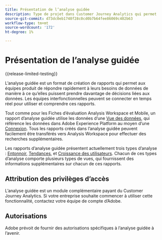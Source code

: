 ```yaml
---
title: Présentation de l’analyse guidée
description: Type de projet dans Customer Journey Analytics qui permet aux équipes de produits de générer facilement des rapports et des informations.
source-git-commit: d73dc0eb1740f28c0cd0b7b64fee86069c402b63
workflow-type: tm+mt
source-wordcount: '172'
ht-degree: 1%

---
```


# Présentation de l’analyse guidée

{{release-limited-testing}}

L’analyse guidée est un format de création de rapports qui permet aux équipes produit de répondre rapidement à leurs besoins de données de manière à ce qu’elles puissent prendre davantage de décisions liées aux données. Les équipes interfonctionnelles peuvent se connecter en temps réel pour utiliser et comprendre ces rapports.

Tout comme pour les Fiches d’évaluation Analysis Workspace et Mobile, un rapport d’analyse guidée utilise les données d’une [Vue des données](../data-views/data-views.md), qui référence les données dans Adobe Experience Platform au moyen d’une [Connexion](../connections/overview.md). Tous les rapports créés dans l’analyse guidée peuvent facilement être transférés vers Analysis Workspace pour effectuer des recherches supplémentaires.

Les rapports d’analyse guidée présentent actuellement trois types d’analyse : [Entonnoir](analysis-types/funnel.md), [Tendances](analysis-types/trends.md), et [Croissance des utilisateurs](analysis-types/user-growth.md). Chacun de ces types d’analyse comporte plusieurs types de vues, qui fournissent des informations supplémentaires sur chacun de ces rapports.

## Attribution des privilèges d’accès

L’analyse guidée est un module complémentaire payant du Customer Journey Analytics. Si votre entreprise souhaite commencer à utiliser cette fonctionnalité, contactez votre équipe de compte d’Adobe.

## Autorisations

Adobe prévoit de fournir des autorisations spécifiques à l’analyse guidée à l’avenir.

<!-- Once your organization is provisioned to use Guided Analysis, product profile administrators can grant access to this project type in the Adobe Admin Console.

1. Log in to the [Adobe admin console](https://adminconsole.adobe.com).
1. Select **[!UICONTROL Customer Journey Analytics]** in the list of products.
1. Select the desired product profile to edit permissions.
1. Click the **[!UICONTROL Permissions]** tab, then click **[!UICONTROL Edit]** under [!UICONTROL Reporting Tools].
1. Drag **[!UICONTROL Guided Analysis]** from the list of [!UICONTROL Available Permission Items] to the list of [!UICONTROL Included Permission Items].
1. Click **[!UICONTROL Save]**. -->
